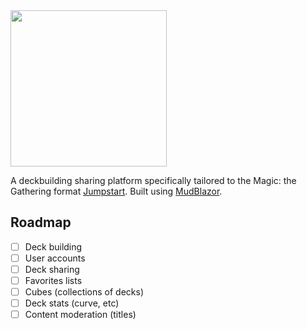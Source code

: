 <img src="https://github.com/HoofedEar/JMPPAD/assets/1261392/2cfae4fe-a052-43ab-a292-f739cfcbd0db" width=250 />

A deckbuilding sharing platform specifically tailored to the Magic: the Gathering format [Jumpstart](https://mtg.fandom.com/wiki/Jumpstart). Built using [MudBlazor](https://mudblazor.com/).

## Roadmap
- [ ] Deck building
- [ ] User accounts
- [ ] Deck sharing
- [ ] Favorites lists
- [ ] Cubes (collections of decks)
- [ ] Deck stats (curve, etc)
- [ ] Content moderation (titles)
